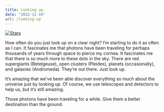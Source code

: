 ```yaml
---
title: Looking up.
date: "2012-11-19"
url: /looking-up
---
```



<a href='http://www.flickr.com/photos/preetamjinka/7963664676/'><img src='http://media.tumblr.com/80deae478469ef4c465103658cd922d8/tumblr_inline_mfzev4AjoF1rs73cz.png' alt='Stars'/></a>

How often do you just look up on a clear night? I’m starting to do it as often as I can. It fascinates me that photons have been traveling for perhaps thousands of years through space to pierce my cornea. It fascinates me that there is so much more to these dots in the sky. There are red supergiants (Betelgeuse), open clusters (Pleides), planets (occasionally), and galaxies (Andromeda). They’re out there. Just look up.

It’s amazing that we’ve been able discover everything so much about the universe just by looking up. Of course, we use telescopes and detectors to help us, but it’s still amazing.

Those photons have been traveling for a while. Give them a better destination than the ground.

